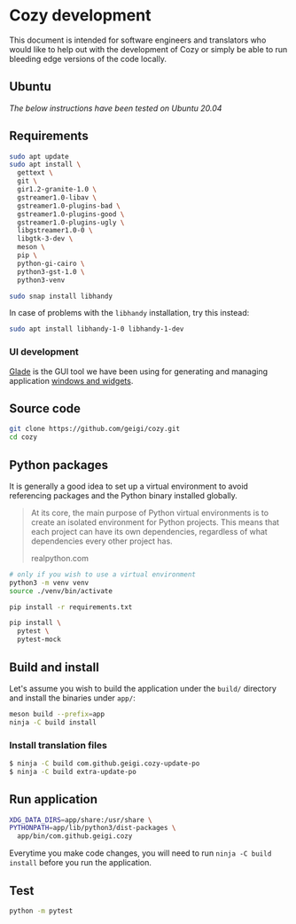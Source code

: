 # Cozy development

This document is intended for software engineers and translators who would like to help out with the development of Cozy or simply be able to run bleeding edge versions of the code locally.

## Ubuntu

_The below instructions have been tested on Ubuntu 20.04_

## Requirements

```bash
sudo apt update
sudo apt install \
  gettext \
  git \
  gir1.2-granite-1.0 \
  gstreamer1.0-libav \
  gstreamer1.0-plugins-bad \
  gstreamer1.0-plugins-good \
  gstreamer1.0-plugins-ugly \
  libgstreamer1.0-0 \
  libgtk-3-dev \
  meson \
  pip \
  python-gi-cairo \
  python3-gst-1.0 \
  python3-venv

sudo snap install libhandy
```

In case of problems with the `libhandy` installation, try this instead:

```bash
sudo apt install libhandy-1-0 libhandy-1-dev
```

### UI development

[Glade](https://glade.gnome.org/) is the GUI tool we have been using for generating and managing application [windows and widgets](data/ui/).

## Source code

```bash
git clone https://github.com/geigi/cozy.git
cd cozy
```

## Python packages

It is generally a good idea to set up a virtual environment to avoid referencing packages and the Python binary installed globally.

> At its core, the main purpose of Python virtual environments is to create an isolated environment for Python projects. This means that each project can have its own dependencies, regardless of what dependencies every other project has.
>
> realpython.com

```bash
# only if you wish to use a virtual environment
python3 -m venv venv
source ./venv/bin/activate

pip install -r requirements.txt

pip install \
  pytest \
  pytest-mock
```

## Build and install

Let's assume you wish to build the application under the `build/` directory and install the binaries under `app/`:

```bash
meson build --prefix=app
ninja -C build install
```

### Install translation files

```bash
$ ninja -C build com.github.geigi.cozy-update-po
$ ninja -C build extra-update-po
```

## Run application

```bash
XDG_DATA_DIRS=app/share:/usr/share \
PYTHONPATH=app/lib/python3/dist-packages \
  app/bin/com.github.geigi.cozy
```

Everytime you make code changes, you will need to run `ninja -C build install` before you run the application.

## Test

```bash
python -m pytest
```